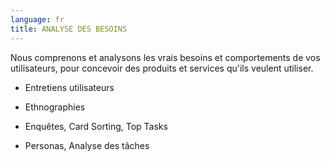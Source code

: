 ```yaml
---
language: fr
title: ANALYSE DES BESOINS
---
```

Nous comprenons et analysons les vrais besoins et comportements de vos utilisateurs, pour concevoir des produits et services qu'ils veulent utiliser.

* Entretiens utilisateurs

* Ethnographies

* Enquêtes, Card Sorting, Top Tasks

* Personas, Analyse des tâches